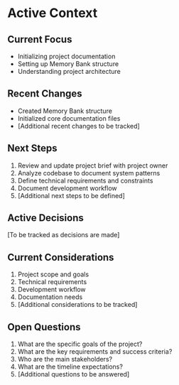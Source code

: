 # Active Context

## Current Focus
- Initializing project documentation
- Setting up Memory Bank structure
- Understanding project architecture

## Recent Changes
- Created Memory Bank structure
- Initialized core documentation files
- [Additional recent changes to be tracked]

## Next Steps
1. Review and update project brief with project owner
2. Analyze codebase to document system patterns
3. Define technical requirements and constraints
4. Document development workflow
5. [Additional next steps to be defined]

## Active Decisions
[To be tracked as decisions are made]

## Current Considerations
1. Project scope and goals
2. Technical requirements
3. Development workflow
4. Documentation needs
5. [Additional considerations to be tracked]

## Open Questions
1. What are the specific goals of the project?
2. What are the key requirements and success criteria?
3. Who are the main stakeholders?
4. What are the timeline expectations?
5. [Additional questions to be answered]